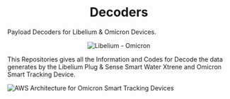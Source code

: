 <h1 align="center"> Decoders </h1>

Payload Decoders for Libelium &amp; Omicron Devices.

<div align="center"> 
  
![Libelium - Omicron](https://github.com/LokiHxC/Decoders/blob/main/Assets/SWX-OST.png?raw=true)  

</div>

This Repositories gives all the Information and Codes for Decode the data generates by the Libelium Plug &amp; Sense Smart Water Xtrene and Omicron Smart Tracking Device.

![AWS Architecture for Omicron Smart Tracking Devices](https://github.com/LokiHxC/Decoders/blob/main/Assets/OST.png?raw=true)
